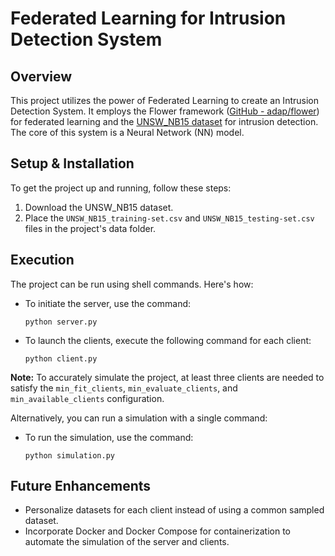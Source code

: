 # Federated Learning for Intrusion Detection System

## Overview
This project utilizes the power of Federated Learning to create an Intrusion Detection System. It employs the Flower framework ([GitHub - adap/flower](https://github.com/adap/flower)) for federated learning and the [UNSW_NB15 dataset](https://research.unsw.edu.au/projects/unsw-nb15-dataset) for intrusion detection. The core of this system is a Neural Network (NN) model.

## Setup & Installation
To get the project up and running, follow these steps:
1. Download the UNSW_NB15 dataset.
2. Place the `UNSW_NB15_training-set.csv` and `UNSW_NB15_testing-set.csv` files in the project's data folder.

## Execution
The project can be run using shell commands. Here's how:

- To initiate the server, use the command:
    ```shell
    python server.py
    ```
- To launch the clients, execute the following command for each client:
    ```shell
    python client.py
    ```
**Note:** To accurately simulate the project, at least three clients are needed to satisfy the `min_fit_clients`, `min_evaluate_clients`, and `min_available_clients` configuration.

Alternatively, you can run a simulation with a single command:

- To run the simulation, use the command:
    ```shell
    python simulation.py
    ```

## Future Enhancements
- Personalize datasets for each client instead of using a common sampled dataset.
- Incorporate Docker and Docker Compose for containerization to automate the simulation of the server and clients.